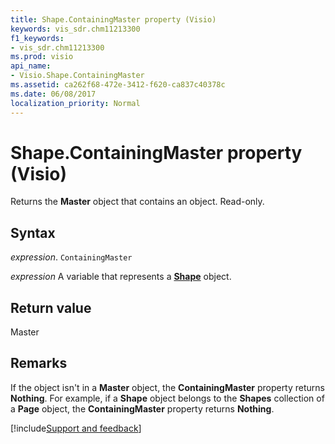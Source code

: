 ```yaml
---
title: Shape.ContainingMaster property (Visio)
keywords: vis_sdr.chm11213300
f1_keywords:
- vis_sdr.chm11213300
ms.prod: visio
api_name:
- Visio.Shape.ContainingMaster
ms.assetid: ca262f68-472e-3412-f620-ca837c40378c
ms.date: 06/08/2017
localization_priority: Normal
---
```



# Shape.ContainingMaster property (Visio)

Returns the  **Master** object that contains an object. Read-only.


## Syntax

_expression_. `ContainingMaster`

_expression_ A variable that represents a **[Shape](Visio.Shape.md)** object.


## Return value

Master


## Remarks

If the object isn't in a  **Master** object, the **ContainingMaster** property returns **Nothing**. For example, if a **Shape** object belongs to the **Shapes** collection of a **Page** object, the **ContainingMaster** property returns **Nothing**.

[!include[Support and feedback](~/includes/feedback-boilerplate.md)]